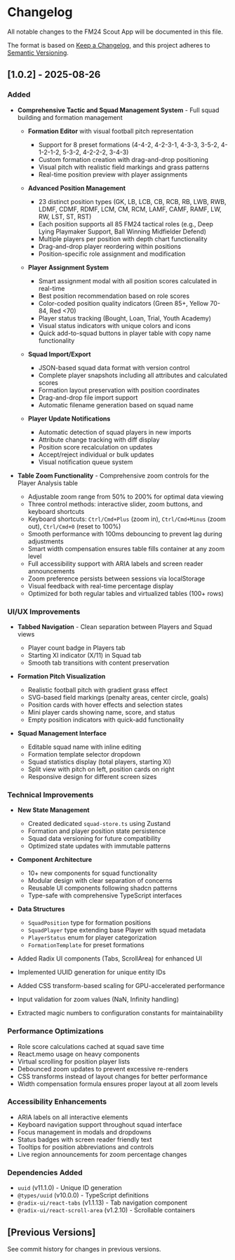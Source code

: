 # Changelog

All notable changes to the FM24 Scout App will be documented in this file.

The format is based on [Keep a Changelog](https://keepachangelog.com/en/1.0.0/),
and this project adheres to [Semantic Versioning](https://semver.org/spec/v2.0.0.html).

## [1.0.2] - 2025-08-26

### Added
- **Comprehensive Tactic and Squad Management System** - Full squad building and formation management
  - **Formation Editor** with visual football pitch representation
    - Support for 8 preset formations (4-4-2, 4-2-3-1, 4-3-3, 3-5-2, 4-1-2-1-2, 5-3-2, 4-2-2-2, 3-4-3)
    - Custom formation creation with drag-and-drop positioning
    - Visual pitch with realistic field markings and grass patterns
    - Real-time position preview with player assignments
  
  - **Advanced Position Management**
    - 23 distinct position types (GK, LB, LCB, CB, RCB, RB, LWB, RWB, LDMF, CDMF, RDMF, LCM, CM, RCM, LAMF, CAMF, RAMF, LW, RW, LST, ST, RST)
    - Each position supports all 85 FM24 tactical roles (e.g., Deep Lying Playmaker Support, Ball Winning Midfielder Defend)
    - Multiple players per position with depth chart functionality
    - Drag-and-drop player reordering within positions
    - Position-specific role assignment and modification
  
  - **Player Assignment System**
    - Smart assignment modal with all position scores calculated in real-time
    - Best position recommendation based on role scores
    - Color-coded position quality indicators (Green 85+, Yellow 70-84, Red <70)
    - Player status tracking (Bought, Loan, Trial, Youth Academy)
    - Visual status indicators with unique colors and icons
    - Quick add-to-squad buttons in player table with copy name functionality
  
  - **Squad Import/Export**
    - JSON-based squad data format with version control
    - Complete player snapshots including all attributes and calculated scores
    - Formation layout preservation with position coordinates
    - Drag-and-drop file import support
    - Automatic filename generation based on squad name
  
  - **Player Update Notifications**
    - Automatic detection of squad players in new imports
    - Attribute change tracking with diff display
    - Position score recalculation on updates
    - Accept/reject individual or bulk updates
    - Visual notification queue system

- **Table Zoom Functionality** - Comprehensive zoom controls for the Player Analysis table
  - Adjustable zoom range from 50% to 200% for optimal data viewing
  - Three control methods: interactive slider, zoom buttons, and keyboard shortcuts
  - Keyboard shortcuts: `Ctrl/Cmd+Plus` (zoom in), `Ctrl/Cmd+Minus` (zoom out), `Ctrl/Cmd+0` (reset to 100%)
  - Smooth performance with 100ms debouncing to prevent lag during adjustments
  - Smart width compensation ensures table fills container at any zoom level
  - Full accessibility support with ARIA labels and screen reader announcements
  - Zoom preference persists between sessions via localStorage
  - Visual feedback with real-time percentage display
  - Optimized for both regular tables and virtualized tables (100+ rows)

### UI/UX Improvements
- **Tabbed Navigation** - Clean separation between Players and Squad views
  - Player count badge in Players tab
  - Starting XI indicator (X/11) in Squad tab
  - Smooth tab transitions with content preservation
  
- **Formation Pitch Visualization**
  - Realistic football pitch with gradient grass effect
  - SVG-based field markings (penalty areas, center circle, goals)
  - Position cards with hover effects and selection states
  - Mini player cards showing name, score, and status
  - Empty position indicators with quick-add functionality
  
- **Squad Management Interface**
  - Editable squad name with inline editing
  - Formation template selector dropdown
  - Squad statistics display (total players, starting XI)
  - Split view with pitch on left, position cards on right
  - Responsive design for different screen sizes

### Technical Improvements
- **New State Management**
  - Created dedicated `squad-store.ts` using Zustand
  - Formation and player position state persistence
  - Squad data versioning for future compatibility
  - Optimized state updates with immutable patterns
  
- **Component Architecture**
  - 10+ new components for squad functionality
  - Modular design with clear separation of concerns
  - Reusable UI components following shadcn patterns
  - Type-safe with comprehensive TypeScript interfaces
  
- **Data Structures**
  - `SquadPosition` type for formation positions
  - `SquadPlayer` type extending base Player with squad metadata
  - `PlayerStatus` enum for player categorization
  - `FormationTemplate` for preset formations

- Added Radix UI components (Tabs, ScrollArea) for enhanced UI
- Implemented UUID generation for unique entity IDs
- Added CSS transform-based scaling for GPU-accelerated performance
- Input validation for zoom values (NaN, Infinity handling)
- Extracted magic numbers to configuration constants for maintainability

### Performance Optimizations
- Role score calculations cached at squad save time
- React.memo usage on heavy components
- Virtual scrolling for position player lists
- Debounced zoom updates to prevent excessive re-renders
- CSS transforms instead of layout changes for better performance
- Width compensation formula ensures proper layout at all zoom levels

### Accessibility Enhancements
- ARIA labels on all interactive elements
- Keyboard navigation support throughout squad interface
- Focus management in modals and dropdowns
- Status badges with screen reader friendly text
- Tooltips for position abbreviations and controls
- Live region announcements for zoom percentage changes

### Dependencies Added
- `uuid` (v11.1.0) - Unique ID generation
- `@types/uuid` (v10.0.0) - TypeScript definitions
- `@radix-ui/react-tabs` (v1.1.13) - Tab navigation component
- `@radix-ui/react-scroll-area` (v1.2.10) - Scrollable containers

## [Previous Versions]

See commit history for changes in previous versions.